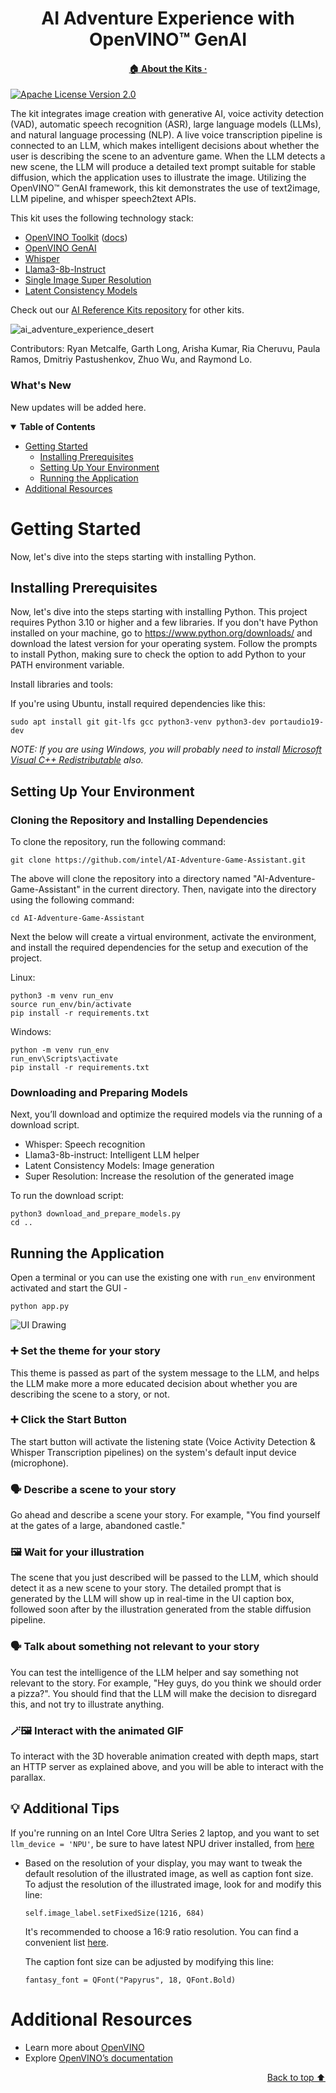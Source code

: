<div id="top" align="center">
  <h1>AI Adventure Experience with OpenVINO™ GenAI</h1>
  <h4>
    <a href="https://www.intel.com/content/www/us/en/developer/topic-technology/edge-5g/open-potential.html">🏠&nbsp;About&nbsp;the&nbsp;Kits&nbsp;·</a>
  </h4>
</div>

[![Apache License Version 2.0](https://img.shields.io/badge/license-Apache_2.0-green.svg)](https://github.com/openvinotoolkit/openvino_build_deploy/blob/master/LICENSE.txt)

The kit integrates image creation with generative AI, voice activity detection (VAD), automatic speech recognition (ASR), large language models (LLMs), and natural language processing (NLP). A live voice transcription pipeline is connected to an LLM, which makes intelligent decisions about whether the user is describing the scene to an adventure game. When the LLM detects a new scene, the LLM will produce a detailed text prompt suitable for stable diffusion, which the application uses to illustrate the image. Utilizing the OpenVINO™ GenAI framework, this kit demonstrates the use of text2image, LLM pipeline, and whisper speech2text APIs.

This kit uses the following technology stack:
- [OpenVINO Toolkit](https://www.intel.com/content/www/us/en/developer/tools/openvino-toolkit/overview.html) ([docs](https://docs.openvino.ai/))
- [OpenVINO GenAI](https://github.com/openvinotoolkit/openvino.genai)
- [Whisper](https://github.com/openai/whisper)
- [Llama3-8b-Instruct](https://huggingface.co/meta-llama/Meta-Llama-3-8B-Instruct)
- [Single Image Super Resolution](https://arxiv.org/abs/1807.06779)
- [Latent Consistency Models](https://arxiv.org/abs/2310.04378)

Check out our [AI Reference Kits repository](/) for other kits.

![ai_adventure_experience_desert](https://github.com/user-attachments/assets/2144ae33-9e41-4e48-9992-ddec17ef5579)

Contributors: Ryan Metcalfe, Garth Long, Arisha Kumar, Ria Cheruvu, Paula Ramos, Dmitriy Pastushenkov, Zhuo Wu, and Raymond Lo.

### What's New

New updates will be added here.

<details open><summary><b>Table of Contents</b></summary>
  
- [Getting Started](#getting-started)
  - [Installing Prerequisites](#installing-prerequisites)
  - [Setting Up Your Environment](#setting-up-your-environment)
  - [Running the Application](#running-the-application)
- [Additional Resources](#additional-resources)

</details>

# Getting Started
Now, let's dive into the steps starting with installing Python. 

## Installing Prerequisites

Now, let's dive into the steps starting with installing Python. This project requires Python 3.10 or higher and a few libraries. If you don't have Python installed on your machine, go to https://www.python.org/downloads/ and download the latest version for your operating system. Follow the prompts to install Python, making sure to check the option to add Python to your PATH environment variable.

Install libraries and tools:

If you're using Ubuntu, install required dependencies like this:
```shell
sudo apt install git git-lfs gcc python3-venv python3-dev portaudio19-dev
```
_NOTE: If you are using Windows, you will probably need to install [Microsoft Visual C++ Redistributable](https://aka.ms/vs/16/release/vc_redist.x64.exe) also._

## Setting Up Your Environment
### Cloning the Repository and Installing Dependencies

To clone the repository, run the following command:

```shell
git clone https://github.com/intel/AI-Adventure-Game-Assistant.git
```

The above will clone the repository into a directory named "AI-Adventure-Game-Assistant" in the current directory. Then, navigate into the directory using the following command:

```shell
cd AI-Adventure-Game-Assistant
```

Next the below will create a virtual environment, activate the environment, and install the required dependencies for the setup and execution of the project.

Linux:
```shell
python3 -m venv run_env
source run_env/bin/activate
pip install -r requirements.txt
```

Windows:
```shell
python -m venv run_env
run_env\Scripts\activate
pip install -r requirements.txt
``` 

### Downloading and Preparing Models
Next, you’ll download and optimize the required models via the running of a download script. 

- Whisper: Speech recognition
- Llama3-8b-instruct: Intelligent LLM helper
- Latent Consistency Models: Image generation
- Super Resolution: Increase the resolution of the generated image

To run the download script:
```shell
python3 download_and_prepare_models.py
cd ..
```
## Running the Application

Open a terminal or you can use the existing one with `run_env` environment activated and start the GUI - <br>

```shell
python app.py 
```

![UI Drawing](https://github.com/user-attachments/assets/4f37f4d1-31c1-4534-82eb-d370fe29873a)


### ➕ Set the theme for your story
This theme is passed as part of the system message to the LLM, and helps the LLM make more a more educated decision about whether you are describing the scene to a story, or not.

### ➕ Click the Start Button
The start button will activate the listening state (Voice Activity Detection & Whisper Transcription pipelines) on the system's default input device (microphone).

### 🗣 Describe a scene to your story
Go ahead and describe a scene your story. For example, "You find yourself at the gates of a large, abandoned castle."

### 🖼️ Wait for your illustration
The scene that you just described will be passed to the LLM, which should detect it as a new scene to your story. The detailed prompt that is generated by the LLM will show up in real-time in the UI caption box, followed soon after by the illustration generated from the stable diffusion pipeline.

### 🗣 Talk about something not relevant to your story
You can test the intelligence of the LLM helper and say something not relevant to the story. For example, "Hey guys, do you think we should order a pizza?". You should find that the LLM will make the decision to disregard this, and not try to illustrate anything.

### 🪄🖼️ Interact with the animated GIF
To interact with the 3D hoverable animation created with depth maps, start an HTTP server as explained above, and you will be able to interact with the parallax.

## :bulb: Additional Tips

  If you're running on an Intel Core Ultra Series 2 laptop, and you want to set ```llm_device = 'NPU'```, be sure to have latest NPU driver installed, from [here](https://www.intel.com/content/www/us/en/download/794734/intel-npu-driver-windows.html)
  
* Based on the resolution of your display, you may want to tweak the default resolution of the illustrated image, as well as caption font size.
  To adjust the resolution of the illustrated image, look for and modify this line:
  ```
  self.image_label.setFixedSize(1216, 684)
  ```
  It's recommended to choose a 16:9 ratio resolution. You can find a convenient list [here](https://pacoup.com/2011/06/12/list-of-true-169-resolutions/).
  
  The caption font size can be adjusted by modifying this line:
  ```
  fantasy_font = QFont("Papyrus", 18, QFont.Bold)
  ```

# Additional Resources
- Learn more about [OpenVINO](https://www.intel.com/content/www/us/en/developer/tools/openvino-toolkit/overview.html)
- Explore [OpenVINO’s documentation](https://docs.openvino.ai/2023.0/home.html)

<p align="right"><a href="#top">Back to top ⬆️</a></p>